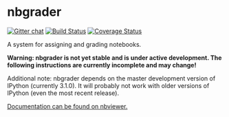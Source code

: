 # nbgrader

[![Gitter chat](https://badges.gitter.im/jupyter/nbgrader.png)](https://gitter.im/jupyter/nbgrader)
[![Build Status](https://travis-ci.org/jupyter/nbgrader.svg)](https://travis-ci.org/jupyter/nbgrader)
[![Coverage Status](https://coveralls.io/repos/jupyter/nbgrader/badge.svg)](https://coveralls.io/r/jupyter/nbgrader)

A system for assigning and grading notebooks.

**Warning: nbgrader is not yet stable and is under active development. The following instructions are currently incomplete and may change!**

Additional note: nbgrader depends on the master development version of IPython (currently 3.1.0). It will probably not work with older versions of IPython (even the most recent release).

[Documentation can be found on nbviewer.](http://nbviewer.ipython.org/github/jupyter/nbgrader/tree/docs/Index.ipynb)
